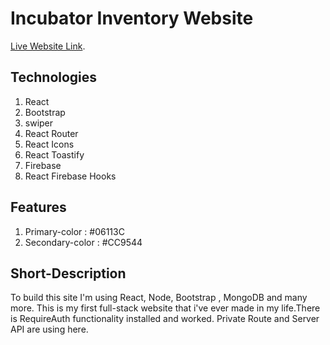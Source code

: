 # Incubator Inventory Website

[Live Website Link](https://github.com/facebook/create-react-app).

## Technologies
1. React
2. Bootstrap
3. swiper
4. React Router
5. React Icons
6. React Toastify
7. Firebase
8. React Firebase Hooks

## Features
1. Primary-color : #06113C
2. Secondary-color : #CC9544

## Short-Description
To build this site I'm using React, Node, Bootstrap , MongoDB and many more. This is my first full-stack website that i've ever made in my life.There is RequireAuth functionality installed and worked. Private Route and Server API are using here.



